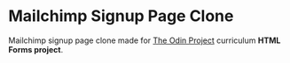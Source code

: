# Mailchimp Signup Page Clone

Mailchimp signup page clone made for [The Odin Project](https://www.theodinproject.com/) curriculum **HTML Forms project**.